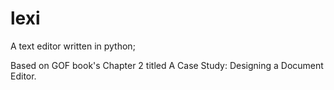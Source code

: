 # lexi
A text editor written in python; 


Based on GOF book's Chapter 2 titled A Case Study: Designing a Document Editor.
